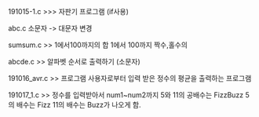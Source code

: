 191015-1.c >>> 자판기 프로그램 (if사용)  

abc.c 소문자 -> 대문자 변경

sumsum.c >> 1에서100까지의 합 1에서 100까지 짝수,홀수의 

abcde.c  >> 알파벳 순서로 출력하기 (소문자)

191016_avr.c >> 프로그램 사용자로부터 입력 받은 정수의 평균을 출력하는 프로그램

191017_1.c	>> 정수를 입력받아서 num1~num2까지 5와 11의 공배수는 FizzBuzz 5의 배수는 Fizz 11의 배수는 Buzz가 나오게 함.
